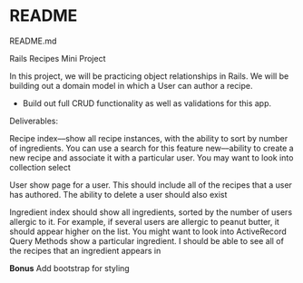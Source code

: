 # README

README.md

Rails Recipes Mini Project

In this project, we will be practicing object relationships in Rails. We will be building out a domain model in which a User can author a recipe. 

<!-- - A single Recipe belongs_to a user. 
- A Recipe also has many Ingredients,  -->
<!-- - while a single Ingredient can be found in many Recipes.  -->
<!-- - There are Ingredients that some Users may be allergic to.  -->

- Build out full CRUD functionality as well as validations for this app.

Deliverables:

Recipe
index––show all recipe instances, with the ability to sort by number of ingredients. You can use a search for this feature
new––ability to create a new recipe and associate it with a particular user. You may want to look into collection select

User
show page for a user. This should include all of the recipes that a user has authored.
The ability to delete a user should also exist


Ingredient
index should show all ingredients, sorted by the number of users allergic to it. For example, if several users are allergic to peanut butter, it should appear higher on the list. You might want to look into ActiveRecord Query Methods
show a particular ingredient. I should be able to see all of the recipes that an ingredient appears in


**Bonus**
Add bootstrap for styling